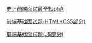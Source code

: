 
[史上前端面试最全知识点](https://segmentfault.com/a/1190000010869619)

[前端基础面试题(HTML+CSS部分)](https://zhuanlan.zhihu.com/p/28415923)

[前端基础面试题(JS部分)](https://zhuanlan.zhihu.com/p/28428367)